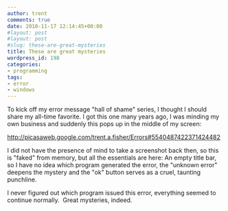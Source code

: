 ```yaml
---
author: trent
comments: true
date: 2010-11-17 12:14:45+00:00
#layout: post
#layout: post
#slug: these-are-great-mysteries
title: These are great mysteries
wordpress_id: 198
categories:
- programming
tags:
- error
- windows
---
```


To kick off my error message "hall of shame" series, I thought I should share my all-time favorite.  I got this one many years ago, I was minding my own business and suddenly this pops up in the middle of my screen:

http://picasaweb.google.com/trent.a.fisher/Errors#5540487422371424482

I did not have the presence of mind to take a screenshot back then, so this is "faked" from memory, but all the essentials are here:  An empty title bar, so I have no idea which program generated the error, the "unknown error" deepens the mystery and the "ok" button serves as a cruel, taunting punchline.

I never figured out which program issued this error, everything seemed to continue normally.  Great mysteries, indeed.
